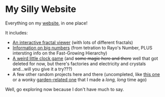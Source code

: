 # My Silly Website
Everything on my [website](https://plasma4.github.io/my-site/), in one place!

It includes:
* [An interactive fractal viewer](https://plasma4.github.io/my-site/fractal.html) (with lots of different fractals)
* [Information on big numbers](https://plasma4.github.io/my-site/numbers.html) (from tetration to Rayo's Number, PLUS intersting info on the Fast-Growing Hierarchy)
* [A weird little clock game](https://plasma4.github.io/my-site/clocks.html) (and ~~some magic here and there~~ well that got deleted for now, but there's factories and electricity and crystals and...will you give it a try???)
* A few other random projects here and there (uncompleted, like [this one](https://plasma4.github.io/my-site/power.html) or a wonky [garden-related one](https://plasma4.github.io/my-site/garden.html) that I made a *long, long* time ago)

Well, go exploring now because I don't have much to say.
